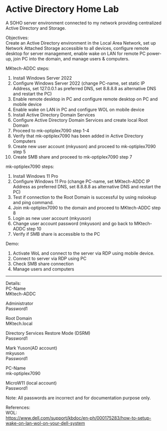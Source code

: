 # Active Directory Home Lab
 A SOHO server environment connected to my network providing centralized Active Directory and Storage.

Objectives:\
Create an Active Directory environment in the Local Area Network, set up Network Attached Storage accessible to all devices, configure remote desktop for server management, enable wake on LAN for remote PC power-up, join PC into the domain, and manage users & computers.

MKtech-ADDC steps:
1.	Install Windows Server 2022
2.	Configure Windows Server 2022 (change PC-name, set static IP Address, set 127.0.0.1 as preferred DNS, set 8.8.8.8 as alternative DNS and restart the PC)
3.	Enable remote desktop in PC and configure remote desktop on PC and mobile device
4.	Enable wake on LAN in PC and configure WOL on mobile device
5.	Install Active Directory Domain Services
6.	Configure Active Directory Domain Services and create local Root Domain
7.	Proceed to mk-optiplex7090 step 1-4
8.	Verify that mk-optiplex7090 has been added in Active Directory Computers
9.	Create new user account (mkyuson) and proceed to mk-optiplex7090 step 5
10.	Create SMB share and proceed to mk-optiplex7090 step 7

mk-optiplex7090 steps:
1.	Install Windows 11 Pro
2.	Configure Windows 11 Pro (change PC-name, set MKtech-ADDC IP Address as preferred DNS, set 8.8.8.8 as alternative DNS and restart the PC)
3.	Test if connection to the Root Domain is successful by using nslookup and ping command.
4.	Join mk-optiplex7090 to the domain and proceed to MKtech-ADDC step 8
5.	Login as new user account (mkyuson)
6.	Change user account password (mkyuson) and go back to MKtech-ADDC step 10
7.	Verify if SMB share is accessible to the PC

Demo:
1. Activate WoL and connect to the server via RDP using mobile device.
2. Connect to server via RDP using PC
3. Check SMB share connection
4. Manage users and computers

---

Details:\
PC-Name\
MKtech-ADDC

Administrator\
Password1

Root Domain\
MKtech.local

Directory Services Restore Mode (DSRM)\
Password1

Mark Yuson(AD account)\
mkyuson\
Password1

PC-Name\
mk-optiplex7090

MicroW11 (local account)\
Password1

Note: All passwords are incorrect and for documentation purpose only.

References:\
WOL:\
https://www.dell.com/support/kbdoc/en-ph/000175283/how-to-setup-wake-on-lan-wol-on-your-dell-system
